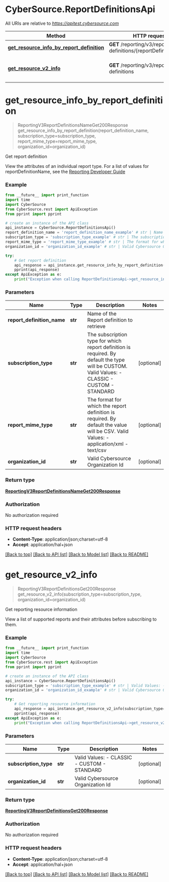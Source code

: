 # CyberSource.ReportDefinitionsApi

All URIs are relative to *https://apitest.cybersource.com*

Method | HTTP request | Description
------------- | ------------- | -------------
[**get_resource_info_by_report_definition**](ReportDefinitionsApi.md#get_resource_info_by_report_definition) | **GET** /reporting/v3/report-definitions/{reportDefinitionName} | Get report definition
[**get_resource_v2_info**](ReportDefinitionsApi.md#get_resource_v2_info) | **GET** /reporting/v3/report-definitions | Get reporting resource information


# **get_resource_info_by_report_definition**
> ReportingV3ReportDefinitionsNameGet200Response get_resource_info_by_report_definition(report_definition_name, subscription_type=subscription_type, report_mime_type=report_mime_type, organization_id=organization_id)

Get report definition

View the attributes of an individual report type. For a list of values for reportDefinitionName, see the [Reporting Developer Guide](https://www.cybersource.com/developers/documentation/reporting_and_reconciliation/) 

### Example 
```python
from __future__ import print_function
import time
import CyberSource
from CyberSource.rest import ApiException
from pprint import pprint

# create an instance of the API class
api_instance = CyberSource.ReportDefinitionsApi()
report_definition_name = 'report_definition_name_example' # str | Name of the Report definition to retrieve
subscription_type = 'subscription_type_example' # str | The subscription type for which report definition is required. By default the type will be CUSTOM. Valid Values: - CLASSIC - CUSTOM - STANDARD  (optional)
report_mime_type = 'report_mime_type_example' # str | The format for which the report definition is required. By default the value will be CSV. Valid Values: - application/xml - text/csv  (optional)
organization_id = 'organization_id_example' # str | Valid Cybersource Organization Id (optional)

try: 
    # Get report definition
    api_response = api_instance.get_resource_info_by_report_definition(report_definition_name, subscription_type=subscription_type, report_mime_type=report_mime_type, organization_id=organization_id)
    pprint(api_response)
except ApiException as e:
    print("Exception when calling ReportDefinitionsApi->get_resource_info_by_report_definition: %s\n" % e)
```

### Parameters

Name | Type | Description  | Notes
------------- | ------------- | ------------- | -------------
 **report_definition_name** | **str**| Name of the Report definition to retrieve | 
 **subscription_type** | **str**| The subscription type for which report definition is required. By default the type will be CUSTOM. Valid Values: - CLASSIC - CUSTOM - STANDARD  | [optional] 
 **report_mime_type** | **str**| The format for which the report definition is required. By default the value will be CSV. Valid Values: - application/xml - text/csv  | [optional] 
 **organization_id** | **str**| Valid Cybersource Organization Id | [optional] 

### Return type

[**ReportingV3ReportDefinitionsNameGet200Response**](ReportingV3ReportDefinitionsNameGet200Response.md)

### Authorization

No authorization required

### HTTP request headers

 - **Content-Type**: application/json;charset=utf-8
 - **Accept**: application/hal+json

[[Back to top]](#) [[Back to API list]](../README.md#documentation-for-api-endpoints) [[Back to Model list]](../README.md#documentation-for-models) [[Back to README]](../README.md)

# **get_resource_v2_info**
> ReportingV3ReportDefinitionsGet200Response get_resource_v2_info(subscription_type=subscription_type, organization_id=organization_id)

Get reporting resource information

View a list of supported reports and their attributes before subscribing to them. 

### Example 
```python
from __future__ import print_function
import time
import CyberSource
from CyberSource.rest import ApiException
from pprint import pprint

# create an instance of the API class
api_instance = CyberSource.ReportDefinitionsApi()
subscription_type = 'subscription_type_example' # str | Valid Values: - CLASSIC - CUSTOM - STANDARD  (optional)
organization_id = 'organization_id_example' # str | Valid Cybersource Organization Id (optional)

try: 
    # Get reporting resource information
    api_response = api_instance.get_resource_v2_info(subscription_type=subscription_type, organization_id=organization_id)
    pprint(api_response)
except ApiException as e:
    print("Exception when calling ReportDefinitionsApi->get_resource_v2_info: %s\n" % e)
```

### Parameters

Name | Type | Description  | Notes
------------- | ------------- | ------------- | -------------
 **subscription_type** | **str**| Valid Values: - CLASSIC - CUSTOM - STANDARD  | [optional] 
 **organization_id** | **str**| Valid Cybersource Organization Id | [optional] 

### Return type

[**ReportingV3ReportDefinitionsGet200Response**](ReportingV3ReportDefinitionsGet200Response.md)

### Authorization

No authorization required

### HTTP request headers

 - **Content-Type**: application/json;charset=utf-8
 - **Accept**: application/hal+json

[[Back to top]](#) [[Back to API list]](../README.md#documentation-for-api-endpoints) [[Back to Model list]](../README.md#documentation-for-models) [[Back to README]](../README.md)

